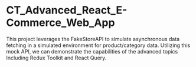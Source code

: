 # CT_Advanced_React_E-Commerce_Web_App

This project leverages the FakeStoreAPI to simulate asynchronous data fetching in a simulated environment for product/category data. Utilizing this mock API, we can demonstrate the capabilities of the advanced topics Including Redux Toolkit and React Query.
